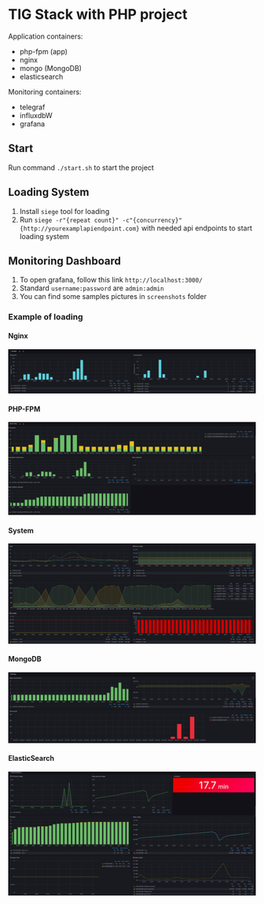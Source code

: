 # TIG Stack with PHP project

Application containers:
- php-fpm (app)
- nginx
- mongo (MongoDB)
- elasticsearch

Monitoring containers:
- telegraf
- influxdbW
- grafana

## Start
Run command `./start.sh` to start the project

## Loading System
1. Install `siege` tool for loading
2. Run `siege -r"{repeat count}" -c"{concurrency}" {http://yourexamplapiendpoint.com}` with needed api endpoints to start loading system

## Monitoring Dashboard
1. To open grafana, follow this link `http://localhost:3000/`
2. Standard `username:password` are `admin:admin`
3. You can find some samples pictures in `screenshots` folder

### Example of loading

#### Nginx 
![](screenshots/nginx.png)

#### PHP-FPM
![](screenshots/php-fpm.png)

#### System
![](screenshots/system.png)

#### MongoDB
![](screenshots/mongo.png)

#### ElasticSearch
![](screenshots/elasticsearch.png)